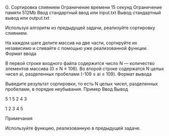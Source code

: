 
G. Сортировка слиянием
Ограничение времени 	15 секунд
Ограничение памяти 	512Mb
Ввод 	стандартный ввод или input.txt
Вывод 	стандартный вывод или output.txt

Используя алгоритм из предыдущей задачи, реализуйте сортировку слиянием.

На каждом шаге делите массив на две части, сортируйте их независимо и сливайте с помощью уже реализованной функции.
Формат ввода

В первой строке входного файла содержится число N — количество элементов массива (0 ≤ N ≤ 106).
Во второй строке содержатся N целых чисел ai, разделенных пробелами (-109 ≤ ai ≤ 109).
Формат вывода

Выведите результат сортировки, то есть N целых чисел, разделенных пробелами, в порядке неубывания.
Пример
Ввод
Вывод

5
1 5 2 4 3

	

1 2 3 4 5 

Примечания

Используйте функцию, реализованную в предыдущей задаче.
